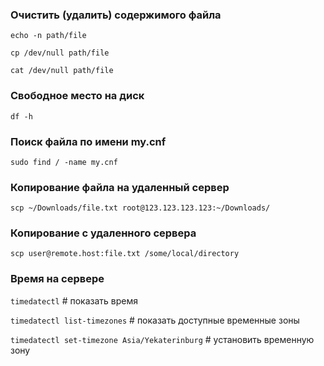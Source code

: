 ### Очистить (удалить) содержимого файла
`echo -n path/file`

`cp /dev/null path/file`

`cat /dev/null path/file`

### Свободное место на диск
`df -h`

### Поиск файла по имени my.cnf
`sudo find / -name my.cnf`

### Копирование файла на удаленный сервер
`scp ~/Downloads/file.txt root@123.123.123.123:~/Downloads/`

### Копирование с удаленного сервера
`scp user@remote.host:file.txt /some/local/directory`

### Время на сервере
`timedatectl` # показать время

`timedatectl list-timezones` # показать доступные временные зоны

`timedatectl set-timezone Asia/Yekaterinburg` # установить временную зону
